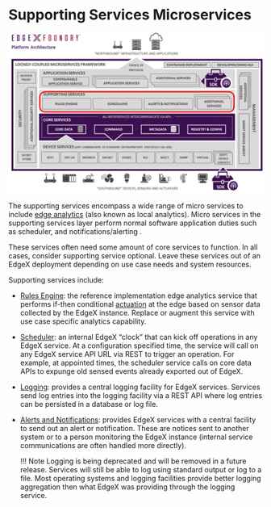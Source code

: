 # Supporting Services Microservices

![image](EdgeX_SupportingServices.png)

The supporting services encompass a wide range of micro services to include [edge analytics](../../general/Definitions.md#edge-analytics) (also known as local analytics). Micro services in the supporting services layer perform normal software application duties such as scheduler, and notifications/alerting .

These services often need some amount of core services to function.  In all cases, consider supporting service optional. Leave these services out of an EdgeX deployment depending on use case needs and system resources.

Supporting services include:

- [Rules Engine](./rulesengine/Ch-RulesEngine.md):  the reference implementation edge analytics service that performs if-then conditional [actuation](../../general/Definitions.md#actuate) at the edge based on sensor data collected by the EdgeX instance.  Replace or augment this service with use case specific analytics capability.
- [Scheduler](./scheduler/Ch-Scheduler.md):  an internal EdgeX “clock” that can kick off operations in any EdgeX service.  At a configuration specified time, the service will call on any EdgeX service API URL via REST to trigger an operation.  For example, at appointed times, the scheduler service calls on core data APIs to expunge old sensed events already exported out of EdgeX.
- [Logging](./logging/Ch-Logging.md):  provides a central logging facility for EdgeX services.  Services send log entries into the logging facility via a REST API where log entries can be persisted in a database or log file.  
- [Alerts and Notifications](./notifications/Ch-AlertsNotifications.md):  provides EdgeX services with a central facility to send out an alert or notification.  These are notices sent to another system or to a person monitoring the EdgeX instance (internal service communications are often handled more directly).

    !!! Note
        Logging is being deprecated and will be removed in a future release.  Services will still be able to log using standard output or log to a file.  Most operating systems and logging facilities provide better logging aggregation then what EdgeX was providing through the logging service.

